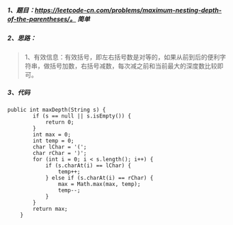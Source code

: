 ##### 1、题目：https://leetcode-cn.com/problems/maximum-nesting-depth-of-the-parentheses/。  简单
##### 2、思路：
> 1、有效信息：有效括号，即左右括号数是对等的，如果从前到后的便利字符串，做括号加数，右括号减数，每次减之前和当前最大的深度数比较即可。
##### 3、代码
```
public int maxDepth(String s) {
        if (s == null || s.isEmpty()) {
            return 0;
        }
        int max = 0;
        int temp = 0;
        char lChar = '(';
        char rChar = ')';
        for (int i = 0; i < s.length(); i++) {
            if (s.charAt(i) == lChar) {
                temp++;
            } else if (s.charAt(i) == rChar) {
                max = Math.max(max, temp);
                temp--;
            }
        }
        return max;
    }
```
